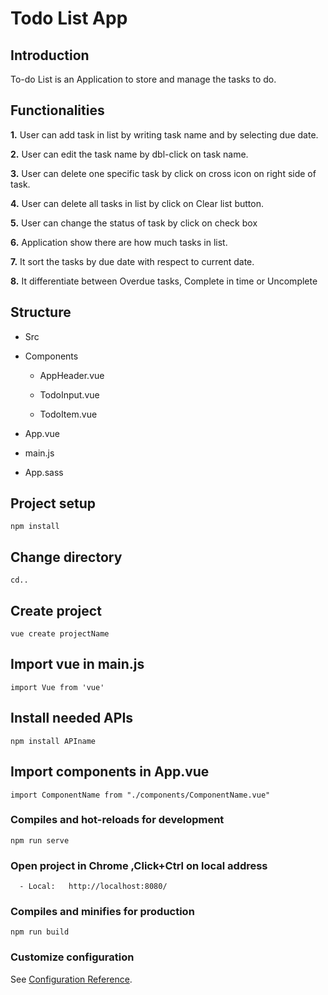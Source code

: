 # Todo List App

## Introduction

To-do List is an Application to store and manage the tasks to do.

## Functionalities

**1.**    User can add task in list by writing task name and by selecting due date.

**2.**    User can edit the task name by dbl-click on task name.

**3.**    User can delete one specific task by click on cross icon on right side of task.

**4.**    User can delete all tasks in list by click on Clear list button.

**5.**    User can change the status of task by click on check box

**6.**    Application show there are how much tasks in list.

**7.**    It sort the tasks by due date with respect to current date.

**8.**    It differentiate between Overdue tasks, Complete in time or Uncomplete

## Structure

- Src

- Components

  - AppHeader.vue

  - TodoInput.vue

  - TodoItem.vue

- App.vue

- main.js

- App.sass 



## Project setup
```
npm install
```

## Change directory

```
cd..
```

## **Create** project

```
vue create projectName
```

## Import vue in main.js 

```
import Vue from 'vue'
```

## Install needed APIs

```
npm install APIname
```

## Import components in App.vue

```
import ComponentName from "./components/ComponentName.vue"
```

### Compiles and hot-reloads for development

```
npm run serve
```

### Open project in Chrome ,Click+Ctrl on local address   

```
  - Local:   http://localhost:8080/
```

### Compiles and minifies for production

```
npm run build
```

### Customize configuration
See [Configuration Reference](https://cli.vuejs.org/config/).

